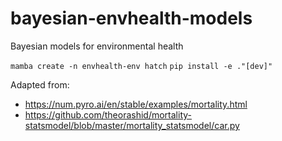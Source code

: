 # bayesian-envhealth-models

Bayesian models for environmental health

`mamba create -n envhealth-env hatch`
`pip install -e ."[dev]"`

Adapted from:

- https://num.pyro.ai/en/stable/examples/mortality.html
- https://github.com/theorashid/mortality-statsmodel/blob/master/mortality_statsmodel/car.py
